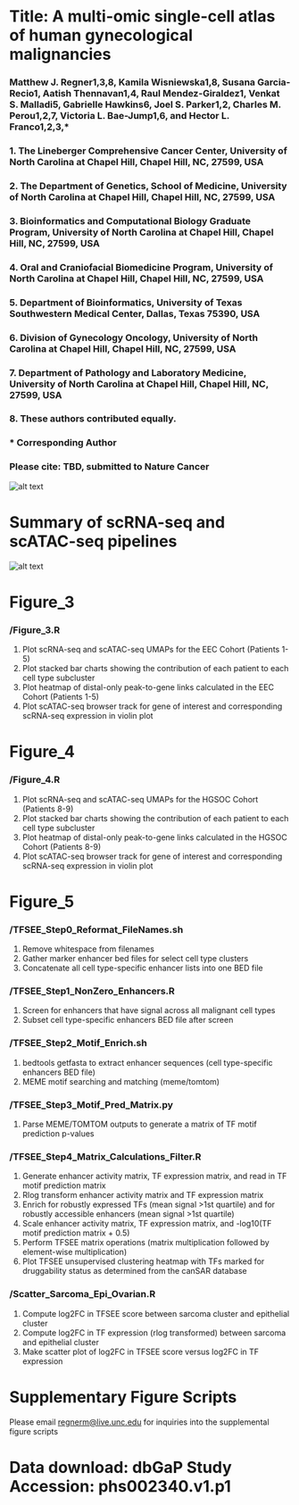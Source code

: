 # Title: A multi-omic single-cell atlas of human gynecological malignancies 
### Matthew J. Regner1,3,8, Kamila Wisniewska1,8, Susana Garcia-Recio1, Aatish Thennavan1,4, Raul Mendez-Giraldez1, Venkat S. Malladi5, Gabrielle Hawkins6, Joel S. Parker1,2, Charles M. Perou1,2,7, Victoria L. Bae-Jump1,6, and Hector L. Franco1,2,3,*
### 1.	The Lineberger Comprehensive Cancer Center, University of North Carolina at Chapel Hill, Chapel Hill, NC, 27599, USA
### 2.	The Department of Genetics, School of Medicine, University of North Carolina at Chapel Hill, Chapel Hill, NC, 27599, USA
### 3.	Bioinformatics and Computational Biology Graduate Program, University of North Carolina at Chapel Hill, Chapel Hill, NC, 27599, USA
### 4.	Oral and Craniofacial Biomedicine Program, University of North Carolina at Chapel Hill, Chapel Hill, NC, 27599, USA
### 5.	Department of Bioinformatics, University of Texas Southwestern Medical Center, Dallas, Texas 75390, USA
### 6.	Division of Gynecology Oncology, University of North Carolina at Chapel Hill, Chapel Hill, NC, 27599, USA
### 7.	Department of Pathology and Laboratory Medicine, University of North Carolina at Chapel Hill, Chapel Hill, NC, 27599, USA
### 8.	These authors contributed equally.


### * Corresponding Author 


### Please cite: TBD, submitted to Nature Cancer

![alt text](https://github.com/RegnerM2015/scENDO_scOVAR_2020/blob/main/Cartoon_Fig_1.png)

# Summary of scRNA-seq and scATAC-seq pipelines 
![alt text](https://github.com/RegnerM2015/scENDO_scOVAR_2020/blob/main/Flowchart_Pipelines.png)


# Figure_3
### /Figure_3.R
1. Plot scRNA-seq and scATAC-seq UMAPs for the EEC Cohort (Patients 1-5)
1. Plot stacked bar charts showing the contribution of each patient to each cell type subcluster
1. Plot heatmap of distal-only peak-to-gene links calculated in the EEC Cohort (Patients 1-5)
1. Plot scATAC-seq browser track for gene of interest and corresponding scRNA-seq expression in violin plot

# Figure_4
### /Figure_4.R
1. Plot scRNA-seq and scATAC-seq UMAPs for the HGSOC Cohort (Patients 8-9)
1. Plot stacked bar charts showing the contribution of each patient to each cell type subcluster
1. Plot heatmap of distal-only peak-to-gene links calculated in the HGSOC Cohort (Patients 8-9)
1. Plot scATAC-seq browser track for gene of interest and corresponding scRNA-seq expression in violin plot

# Figure_5
### /TFSEE_Step0_Reformat_FileNames.sh
1. Remove whitespace from filenames
1. Gather marker enhancer bed files for select cell type clusters 
1. Concatenate all cell type-specific enhancer lists into one BED file 
### /TFSEE_Step1_NonZero_Enhancers.R
1. Screen for enhancers that have signal across all malignant cell types 
1. Subset cell type-specific enhancers BED file after screen
### /TFSEE_Step2_Motif_Enrich.sh
1. bedtools getfasta to extract enhancer sequences (cell type-specific enhancers BED file)
1. MEME motif searching and matching (meme/tomtom)
### /TFSEE_Step3_Motif_Pred_Matrix.py
1. Parse MEME/TOMTOM outputs to generate a matrix of TF motif prediction p-values 
### /TFSEE_Step4_Matrix_Calculations_Filter.R
1. Generate enhancer activity matrix, TF expression matrix, and read in TF motif prediction matrix
2. Rlog transform enhancer activity matrix and TF expression matrix
1. Enrich for robustly expressed TFs (mean signal >1st quartile) and for robustly accessible enhancers (mean signal >1st quartile)
1. Scale enhancer activity matrix, TF expression matrix, and -log10(TF motif prediction matrix + 0.5) 
1. Perform TFSEE matrix operations (matrix multiplication followed by element-wise multiplication)
1. Plot TFSEE unsupervised clustering heatmap with TFs marked for druggability status as determined from the canSAR database 
### /Scatter_Sarcoma_Epi_Ovarian.R
1. Compute log2FC in TFSEE score between sarcoma cluster and epithelial cluster 
1. Compute log2FC in TF expression (rlog transformed) between sarcoma and epithelial cluster 
1. Make scatter plot of log2FC in TFSEE score versus log2FC in TF expression 



# Supplementary Figure Scripts
Please email regnerm@live.unc.edu for inquiries into the supplemental figure scripts

# Data download: dbGaP Study Accession: phs002340.v1.p1
